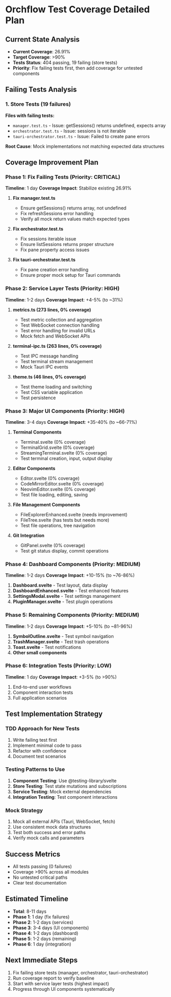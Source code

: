 # Orchflow Test Coverage Detailed Plan

## Current State Analysis
- **Current Coverage**: 26.91%
- **Target Coverage**: >90%
- **Tests Status**: 404 passing, 19 failing (store tests)
- **Priority**: Fix failing tests first, then add coverage for untested components

## Failing Tests Analysis

### 1. Store Tests (19 failures)
**Files with failing tests:**
- `manager.test.ts` - Issue: getSessions() returns undefined, expects array
- `orchestrator.test.ts` - Issue: sessions is not iterable
- `tauri-orchestrator.test.ts` - Issue: Failed to create pane errors

**Root Cause**: Mock implementations not matching expected data structures

## Coverage Improvement Plan

### Phase 1: Fix Failing Tests (Priority: CRITICAL)
**Timeline**: 1 day
**Coverage Impact**: Stabilize existing 26.91%

1. **Fix manager.test.ts**
   - Ensure getSessions() returns array, not undefined
   - Fix refreshSessions error handling
   - Verify all mock return values match expected types

2. **Fix orchestrator.test.ts**
   - Fix sessions iterable issue
   - Ensure listSessions returns proper structure
   - Fix pane property access issues

3. **Fix tauri-orchestrator.test.ts**
   - Fix pane creation error handling
   - Ensure proper mock setup for Tauri commands

### Phase 2: Service Layer Tests (Priority: HIGH)
**Timeline**: 1-2 days
**Coverage Impact**: +4-5% (to ~31%)

1. **metrics.ts (273 lines, 0% coverage)**
   - Test metric collection and aggregation
   - Test WebSocket connection handling
   - Test error handling for invalid URLs
   - Mock fetch and WebSocket APIs

2. **terminal-ipc.ts (263 lines, 0% coverage)**
   - Test IPC message handling
   - Test terminal stream management
   - Mock Tauri IPC events

3. **theme.ts (46 lines, 0% coverage)**
   - Test theme loading and switching
   - Test CSS variable application
   - Test persistence

### Phase 3: Major UI Components (Priority: HIGH)
**Timeline**: 3-4 days
**Coverage Impact**: +35-40% (to ~66-71%)

1. **Terminal Components**
   - Terminal.svelte (0% coverage)
   - TerminalGrid.svelte (0% coverage)
   - StreamingTerminal.svelte (0% coverage)
   - Test terminal creation, input, output display

2. **Editor Components**
   - Editor.svelte (0% coverage)
   - CodeMirrorEditor.svelte (0% coverage)
   - NeovimEditor.svelte (0% coverage)
   - Test file loading, editing, saving

3. **File Management Components**
   - FileExplorerEnhanced.svelte (needs improvement)
   - FileTree.svelte (has tests but needs more)
   - Test file operations, tree navigation

4. **Git Integration**
   - GitPanel.svelte (0% coverage)
   - Test git status display, commit operations

### Phase 4: Dashboard Components (Priority: MEDIUM)
**Timeline**: 1-2 days
**Coverage Impact**: +10-15% (to ~76-86%)

1. **Dashboard.svelte** - Test layout, data display
2. **DashboardEnhanced.svelte** - Test enhanced features
3. **SettingsModal.svelte** - Test settings management
4. **PluginManager.svelte** - Test plugin operations

### Phase 5: Remaining Components (Priority: MEDIUM)
**Timeline**: 1-2 days
**Coverage Impact**: +5-10% (to ~81-96%)

1. **SymbolOutline.svelte** - Test symbol navigation
2. **TrashManager.svelte** - Test trash operations
3. **Toast.svelte** - Test notifications
4. **Other small components**

### Phase 6: Integration Tests (Priority: LOW)
**Timeline**: 1 day
**Coverage Impact**: +3-5% (to >90%)

1. End-to-end user workflows
2. Component interaction tests
3. Full application scenarios

## Test Implementation Strategy

### TDD Approach for New Tests
1. Write failing test first
2. Implement minimal code to pass
3. Refactor with confidence
4. Document test scenarios

### Testing Patterns to Use
1. **Component Testing**: Use @testing-library/svelte
2. **Store Testing**: Test state mutations and subscriptions
3. **Service Testing**: Mock external dependencies
4. **Integration Testing**: Test component interactions

### Mock Strategy
1. Mock all external APIs (Tauri, WebSocket, fetch)
2. Use consistent mock data structures
3. Test both success and error paths
4. Verify mock calls and parameters

## Success Metrics
- All tests passing (0 failures)
- Coverage >90% across all modules
- No untested critical paths
- Clear test documentation

## Estimated Timeline
- **Total**: 8-11 days
- **Phase 1**: 1 day (fix failures)
- **Phase 2**: 1-2 days (services)
- **Phase 3**: 3-4 days (UI components)
- **Phase 4**: 1-2 days (dashboard)
- **Phase 5**: 1-2 days (remaining)
- **Phase 6**: 1 day (integration)

## Next Immediate Steps
1. Fix failing store tests (manager, orchestrator, tauri-orchestrator)
2. Run coverage report to verify baseline
3. Start with service layer tests (highest impact)
4. Progress through UI components systematically